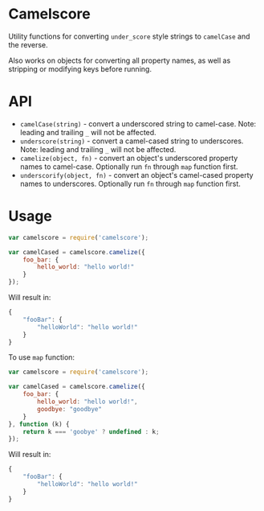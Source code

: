 # Camelscore

Utility functions for converting `under_score` style strings to `camelCase` and the reverse.

Also works on objects for converting all property names, as well as stripping or modifying keys before running.

# API

- `camelCase(string)` - convert a underscored string to camel-case. Note: leading and trailing `_` will not be affected.
- `underscore(string)` - convert a camel-cased string to underscores. Note: leading and trailing `_` will not be affected.
- `camelize(object, fn)` - convert an object's underscored property names to camel-case. Optionally run `fn` through `map` function first.
- `underscorify(object, fn)` - convert an object's camel-cased property names to underscores. Optionally run `fn` through `map` function first.

# Usage

```javascript
var camelscore = require('camelscore');

var camelCased = camelscore.camelize({
    foo_bar: {
        hello_world: "hello world!"
    }
});
```

Will result in:

```javascript
{
    "fooBar": {
        "helloWorld": "hello world!"
    }
}
```

To use `map` function:

```javascript
var camelscore = require('camelscore');

var camelCased = camelscore.camelize({
    foo_bar: {
        hello_world: "hello world!",
        goodbye: "goodbye"
    }
}, function (k) {
    return k === 'goobye' ? undefined : k;
});
```

Will result in:

```javascript
{
    "fooBar": {
        "helloWorld": "hello world!"
    }
}
```
